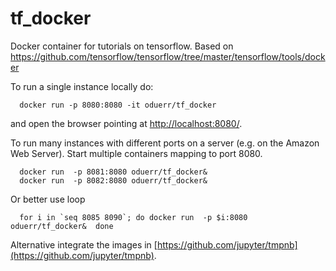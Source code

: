 # tf_docker

Docker container for tutorials on tensorflow. Based on https://github.com/tensorflow/tensorflow/tree/master/tensorflow/tools/docker

To run a single instance locally do:
```{bash}
  docker run -p 8080:8080 -it oduerr/tf_docker
```
and open the browser pointing at [http://localhost:8080/](http://localhost:8080/). 

To run many instances with different ports on a server (e.g. on the Amazon Web Server). Start multiple containers mapping to port 8080.
```
  docker run  -p 8081:8080 oduerr/tf_docker&
  docker run  -p 8082:8080 oduerr/tf_docker&
```

Or better use loop
```
  for i in `seq 8085 8090`; do docker run  -p $i:8080 oduerr/tf_docker&  done
```

Alternative integrate the images in [https://github.com/jupyter/tmpnb](https://github.com/jupyter/tmpnb).
